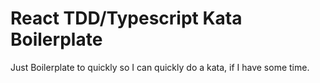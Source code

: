 # React TDD/Typescript Kata Boilerplate

Just Boilerplate to quickly so I can quickly do a kata, if I have some time.
